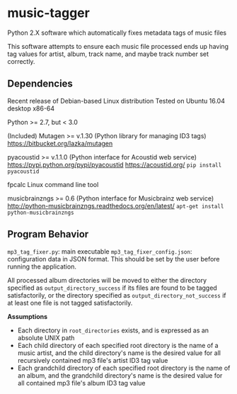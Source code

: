 # music-tagger
Python 2.X software which automatically fixes metadata tags of music files


This software attempts to ensure each music file processed ends up having
tag values for artist, album, track name, and maybe track number set correctly.

Dependencies
------------

Recent release of Debian-based Linux distribution
    Tested on Ubuntu 16.04 desktop x86-64

Python >= 2.7, but < 3.0

(Included) Mutagen >= v.1.30 (Python library for managing ID3 tags)
    https://bitbucket.org/lazka/mutagen

pyacoustid >= v.1.1.0 (Python interface for Acoustid web service)
    https://pypi.python.org/pypi/pyacoustid
    https://acoustid.org/
`pip install pyacoustid`

fpcalc Linux command line tool

musicbrainzngs >= 0.6 (Python interface for Musicbrainz web service)
    http://python-musicbrainzngs.readthedocs.org/en/latest/
`apt-get install python-musicbrainzngs`

Program Behavior
----------------

`mp3_tag_fixer.py`: main executable
`mp3_tag_fixer_config.json`: configuration data in JSON format. This should be
set by the user before running the application.

All processed album directories will be moved to either the directory specified
as `output_directory_success` if its files are found to be tagged satisfactorily,
or the directory specified as `output_directory_not_success` if at least one
file is not tagged satisfactorily.

**Assumptions**

- Each directory in `root_directories` exists, and is expressed as an
absolute UNIX path
- Each child directory of each specified root directory is the name of a music
artist, and the child directory's name is the desired value for all recursively
contained mp3 file's artist ID3 tag value
- Each grandchild directory of each specified root directory is the name of an 
album, and the grandchild directory's name is the desired value for all 
contained mp3 file's album ID3 tag value


